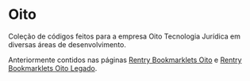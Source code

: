 # Oito
Coleção de códigos feitos para a empresa Oito Tecnologia Jurídica em diversas áreas de desenvolvimento.

Anteriormente contidos nas páginas [Rentry Bookmarklets Oito](https://rentry.org/BookmarkletsOito) e [Rentry Bookmarklets Oito Legado](https://rentry.org/BookmarkletsOitoLegado).